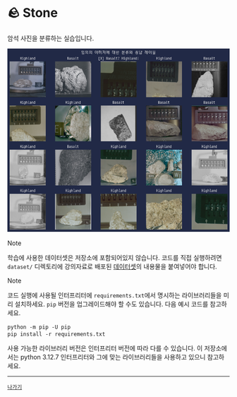 # 🪨 Stone

암석 사진을 분류하는 실습입니다.

![](/resources/stone.png)

> [!NOTE]
> 학습에 사용한 데이터셋은 저장소에 포함되어있지 않습니다. 코드를 직접 실행하려면 `dataset/` 디렉토리에 강의자료로 배포된 [데이터셋](https://github.com/neptun92/PyTorch_excersize/tree/main/data)의 내용물을 붙여넣어야 합니다.

> [!NOTE]
> 코드 실행에 사용될 인터프리터에 `requirements.txt`에서 명시하는 라이브러리들을 미리 설치하세요. `pip` 버전을 업그레이드해야 할 수도 있습니다. 다음 예시 코드를 참고하세요.
> ```
> python -m pip -U pip
> pip install -r requirements.txt
> ```
> 사용 가능한 라이브러리 버전은 인터프리터 버전에 따라 다를 수 있습니다. 이 저장소에서는 python 3.12.7 인터프리터와 그에 맞는 라이브러리들을 사용하고 있으니 참고하세요.

---
[`나가기`](../)